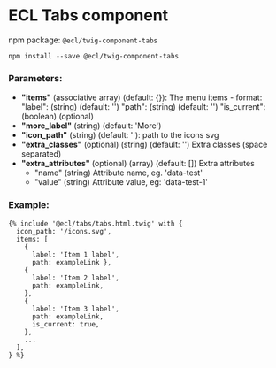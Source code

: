# ECL Tabs component

npm package: `@ecl/twig-component-tabs`

```shell
npm install --save @ecl/twig-component-tabs
```

### Parameters:

- **"items"** (associative array) (default: {}): The menu items - format:
  "label": (string) (default: '')
  "path": (string) (default: '')
  "is_current": (boolean) (optional)
- **"more_label"** (string) (default: 'More')
- **"icon_path"** (string) (default: ''): path to the icons svg
- **"extra_classes"** (optional) (string) (default: '') Extra classes (space separated)
- **"extra_attributes"** (optional) (array) (default: []) Extra attributes
  - "name" (string) Attribute name, eg. 'data-test'
  - "value" (string) Attribute value, eg: 'data-test-1'

### Example:

<!-- prettier-ignore -->
```twig
{% include '@ecl/tabs/tabs.html.twig' with { 
  icon_path: '/icons.svg', 
  items: [ 
    { 
      label: 'Item 1 label', 
      path: exampleLink }, 
    { 
      label: 'Item 2 label', 
      path: exampleLink, 
    }, 
    { 
      label: 'Item 3 label', 
      path: exampleLink, 
      is_current: true, 
    }, 
    ... 
  ], 
} %}
```
